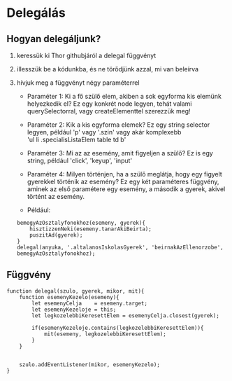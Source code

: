 # Delegálás
## Hogyan delegáljunk?
1. keressük ki Thor githubjáról a delegal függvényt
2. illesszük be a kódunkba, és ne törődjünk azzal, mi van beleírva
3. hívjuk meg a függvényt négy paraméterrel
    - Paraméter 1: Ki a fő szülő elem, akiben a sok egyforma kis elemünk helyezkedik el?
                 Ez egy konkrét node legyen, tehát valami querySelectorral, vagy createElementtel szerezzük meg!
    - Paraméter 2: Kik a kis egyforma elemek?
                 Ez egy string selector legyen, például 'p' vagy '.szin' vagy akár komplexebb  
                 'ul li .specialisListaElem table td b'
    - Paraméter 3: Mi az az esemény, amit figyeljen a szülő?
                 Ez is egy string, például 'click', 'keyup', 'input'
    - Paraméter 4: Milyen történjen, ha a szülő meglátja, hogy egy figyelt gyerekkel történik az esemény?
                 Ez egy két paraméteres függvény, aminek az első paramétere egy esemény, a második a gyerek, akivel történt az esemény.

    - Például:
    
    ````JS
    bemegyAzOsztalyfonokhoz(esemeny, gyerek){
        hisztizzenNeki(esemeny.tanarAkiBeirta);
        puszitAd(gyerek);
    }
    delegal(anyuka, '.altalanosIskolasGyerek', 'beirnakAzEllenorzobe', bemegyAzOsztalyfonokhoz);
    ````


## Függvény
````JS
function delegal(szulo, gyerek, mikor, mit){
    function esemenyKezelo(esemeny){
        let esemenyCelja    = esemeny.target;
        let esemenyKezeloje = this;
        let legkozelebbiKeresettElem = esemenyCelja.closest(gyerek);

        if(esemenyKezeloje.contains(legkozelebbiKeresettElem)){
            mit(esemeny, legkozelebbiKeresettElem);
        }
    }


    szulo.addEventListener(mikor, esemenyKezelo);
}
````
